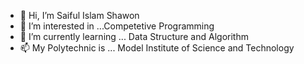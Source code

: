 - 👋 Hi, I’m Saiful Islam Shawon
- 👀 I’m interested in ...Competetive Programming
- 🌱 I’m currently learning ... Data Structure and Algorithm
- 📫 My Polytechnic is ...   Model Institute of Science and Technology

<!---
shawonMadaripur/shawonMadaripur is a ✨ special ✨ repository because its `README.md` (this file) appears on your GitHub profile.
You can click the Preview link to take a look at your changes.
--->
